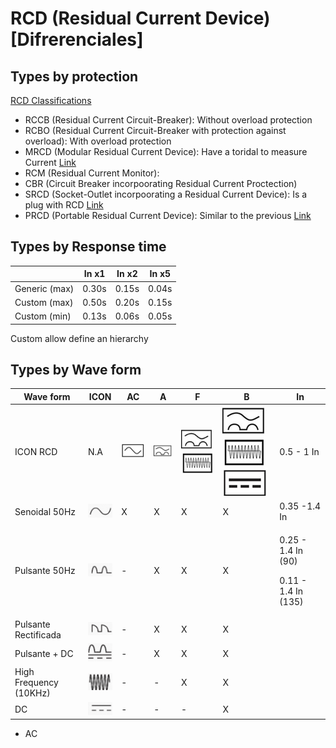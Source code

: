 # RCD (Residual Current Device) [Difrerenciales]


## Types by protection
[RCD Classifications](https://electrical-engineering-portal.com/types-of-residual-current-devices-rcd)
* RCCB (Residual Current Circuit-Breaker):  Without overload protection
* RCBO (Residual Current Circuit-Breaker with protection against overload): With overload protection
* MRCD (Modular Residual Current Device): Have a toridal to measure Current [Link](https://www.bender.de/fileadmin/content/Products/f/e/MRCD_Fly_en.pdf)
* RCM (Residual Current Monitor): 
* CBR (Circuit Breaker incorpoorating Residual Current Proctection)
* SRCD (Socket-Outlet incorpoorating a Residual Current Device): Is a plug with RCD [Link](https://www.google.com/search?q=srcd+RCD&tbm=isch&ved=2ahUKEwiWieKKteT_AhUmsCcCHbvYAe0Q2-cCegQIABAA&oq=srcd+RCD&gs_lcp=CgNpbWcQAzoHCAAQigUQQzoFCAAQgAQ6BggAEAUQHjoGCAAQBxAeOgcIABAYEIAEUOkBWJ8HYKgJaABwAHgAgAFLiAG8AZIBATOYAQCgAQGqAQtnd3Mtd2l6LWltZ8ABAQ&sclient=img&ei=VVebZNaKD6bgnsEPu7GH6A4&bih=919&biw=958&rlz=1C1GCEA_enGB995GB995)
* PRCD (Portable Residual Current Device): Similar to the previous [Link](https://www.google.com/search?q=*+PRCD+(Portable+Residual+Current+Device)%3A+RCD&tbm=isch&ved=2ahUKEwiPy_aQteT_AhVXmicCHV__AQEQ2-cCegQIABAA&oq=*+PRCD+(Portable+Residual+Current+Device)%3A+RCD&gs_lcp=CgNpbWcQA1DSCljSCmCXGGgAcAB4AIABRIgBfZIBATKYAQCgAQGqAQtnd3Mtd2l6LWltZ8ABAQ&sclient=img&ei=YlebZI-SCte0nsEP3_6HCA&bih=919&biw=958&rlz=1C1GCEA_enGB995GB995)


## Types by Response time

|               | In x1 | In x2 | In x5 |
| ------------- | ----- | ----- | ----- |
| Generic (max) | 0.30s | 0.15s | 0.04s |
| Custom  (max) | 0.50s | 0.20s | 0.15s |
| Custom (min)  | 0.13s | 0.06s | 0.05s |

Custom allow define an hierarchy


## Types by Wave form

|  Wave form              | ICON                           | AC                              |  A                              |  F                                                            |  B                                                                                          |    In     |
| ----------------------- | ------------------------------ | ------------------------------- | ------------------------------- | ------------------------------------------------------------- | ------------------------------------------------------------------------------------------- | -------- |
| ICON  RCD               | N.A                            | ![alt text](/Pictures/01.png)   | ![alt text](/Pictures/02.png)   | ![alt text](/Pictures/02.png) ![alt text](/Pictures/04.png)   | ![alt text](/Pictures/02.png) ![alt text](/Pictures/04.png)  ![alt text](/Pictures/03.png)  | 0.5 - 1 In  |
| Senoidal  50Hz          | ![alt text](/Pictures/0A.png)  | X                               | X                               | X                                                             | X                                                                                           | 0.35 -1.4 In        |
| Pulsante  50Hz          | ![alt text](/Pictures/0B.png)  | -                               | X                               | X                                                             | X                                                                                           |  <p> 0.25 - 1.4 In (90)  <p>  0.11 - 1.4 In (135)     |
| Pulsante Rectificada    | ![alt text](/Pictures/0C.png)  | -                               | X                               | X                                                             | X                                                                                           |         |
| Pulsante + DC           | ![alt text](/Pictures/0D.png)  | -                               | X                               | X                                                             | X                                                                                           |         |
| High Frequency (10KHz)  | ![alt text](/Pictures/0E.png)  | -                               | -                               | X                                                             | X                                                                                           |         |
| DC                      | ![alt text](/Pictures/0F.png)  | -                               | -                               | -                                                             | X                                                                                           |         |


* AC